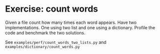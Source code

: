 # Exercise: count words

Given a file count how many times each word appears.
Have two implementations. One using two list and one using a dictionary.
Profile the code and benchmark the two solutions.

See `examples/perf/count_words_two_lists.py` and `examples/dictionary/count_words.py`


